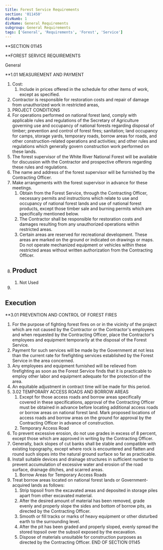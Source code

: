 ```yaml
---
title: Forest Service Requirements
section: '011450'
divNumb: 1
divName: General Requirements
subgroup: General Requirements
tags: ['General', 'Requirements', 'Forest', 'Service']
---
```



 **SECTION 01145

 **FOREST SERVICE REQUIREMENTS

General

 **1.01 MEASUREMENT AND PAYMENT
   1. Cost:
       1. Include in prices offered in the schedule for other items of work, except as specified.
   1. Contractor is responsible for restoration costs and repair of damage from unauthorized work in restricted areas, 
02. PROJECT CONDITIONS
   1. For operations performed on national forest land, comply with applicable rules and regulations of the Secretary of Agriculture governing use and occupancy of national forests regarding disposal of timber; prevention and control of forest fires; sanitation; land occupancy for camps, storage yards, temporary roads, borrow areas for roads, and other construction-related operations and activities; and other rules and regulations which generally govern construction work performed on these lands.
   1. The forest supervisor of the White River National Forest will be available for discussion with the Contractor and prospective offerors regarding these rules and regulations.
1. The name and address of the forest supervisor will be furnished by the Contracting Officer.
2. Make arrangements with the forest supervisor in advance for these meetings.
   1. Obtain from the Forest Service, through the Contracting Officer, necessary permits and instructions which relate to use and occupancy of national forest lands and use of national forest products, except those timber sale and burning permits which are specifically mentioned below.
   1. The Contractor shall be responsible for restoration costs and damages resulting from any unauthorized operations within restricted areas.
   1. Certain areas are reserved for recreational development. These areas are marked on the ground or indicated on drawings or maps. Do not operate mechanized equipment or vehicles within these restricted areas without written authorization from the Contracting Officer.
1. ## Product
    1. Not Used
1. 

## Execution


 **3.01 PREVENTION AND CONTROL OF FOREST FIRES
   1. For the purpose of fighting forest fires on or in the vicinity of the project which are not caused by the Contractor or the Contractor's employees and when requested by the Contracting Officer, place the Contractor's employees and equipment temporarily at the disposal of the Forest Service.
1. Payment for such services will be made by the Government at not less than the current rate for firefighting services established by the Forest Service in the area concerned. 
2. Any employees and equipment furnished will be relieved from firefighting as soon as the Forest Service finds that it is practicable to employ other labor and equipment adequate for the protection of the area.
3. An equitable adjustment in contract time will be made for this period.
1. 3.02 TEMPORARY ACCESS ROADS AND BORROW AREAS
   1. Except for those access roads and borrow areas specifically covered in these specifications, approval of the Contracting Officer must be obtained in advance before locating additional access roads or borrow areas on national forest land. Mark proposed locations of access roads and borrow areas on the ground for approval by the Contracting Officer in advance of construction.
   1. Temporary Access Road
1. To prevent excessive erosion, do not use grades in excess of 8 percent, except those which are approved in writing by the Contracting Officer.
2. Generally, back slopes of cut banks shall be stable and compatible with existing topography, except where rock is encountered and flatten and round such slopes into the natural ground surface so far as practicable.
3. Install suitable devices and drainage structures in sufficient number to prevent accumulation of excessive water and erosion of the road surface, drainage ditches, and scarred areas.
   1. Borrow Areas for Temporary Access Roads
1. Treat borrow areas located on national forest lands or Government-acquired lands as follows:
      1. Strip topsoil from the excavated areas and deposited in storage piles apart from other excavated material.
      1. After the desired amount of material has been removed, grade evenly and properly slope the sides and bottom of borrow pits, as directed by the Contracting Officer.
      1. Smooth or fill tracks or marks of heavy equipment or other disturbed earth to the surrounding level.
      1. After the pit has been graded and properly sloped, evenly spread the stored topsoil over the subsoil exposed by the excavation.
      1. Dispose of materials unsuitable for construction purposes as directed by the Contracting Officer.
END OF SECTION 01145

